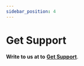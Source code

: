 ```yaml
---
sidebar_position: 4
---
```


# Get Support

**Write to us at to** **[Get Support](https://developer.cognite.ai/)**.
 